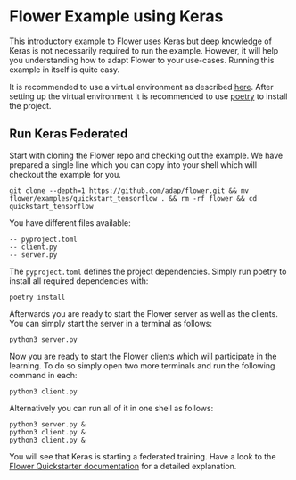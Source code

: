 # Flower Example using Keras

This introductory example to Flower uses Keras but deep knowledge of Keras is not necessarily required to run the example. However, it will help you understanding how to adapt Flower to your use-cases.
Running this example in itself is quite easy.

It is recommended to use a virtual environment as described [here](https://flower.dev/docs/recommended-env-setup).
After setting up the virtual environment it is recommended to use [poetry](https://python-poetry.org/docs/) to install the project.

## Run Keras Federated

Start with cloning the Flower repo and checking out the example. We have prepared a single line which you can copy into your shell which will checkout the example for you.

```shell
git clone --depth=1 https://github.com/adap/flower.git && mv flower/examples/quickstart_tensorflow . && rm -rf flower && cd quickstart_tensorflow
```

You have different files available:

```shell
-- pyproject.toml
-- client.py
-- server.py
```

The `pyproject.toml` defines the project dependencies. Simply run poetry to install all required dependencies with:

```shell
poetry install
```

Afterwards you are ready to start the Flower server as well as the clients. You can simply start the server in a terminal as follows:

```shell
python3 server.py
```

Now you are ready to start the Flower clients which will participate in the learning. To do so simply open two more terminals and run the following command in each:

```shell
python3 client.py
```

Alternatively you can run all of it in one shell as follows:

```shell
python3 server.py &
python3 client.py &
python3 client.py &
```

You will see that Keras is starting a federated training. Have a look to the [Flower Quickstarter documentation](https://flower.dev/docs/quickstart_tensorflow.html) for a detailed explanation.

